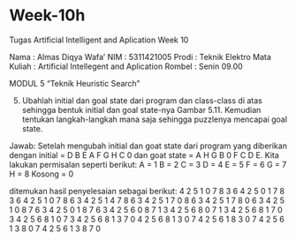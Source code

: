 # Week-10h
Tugas Artificial Intelligent and Aplication Week 10

Nama	          	: Almas Diqya Wafa’
NIM		           : 5311421005
Prodi		         : Teknik Elektro
Mata Kuliah	    : Artificial Intellegent and Aplication
Rombel	         : Senin 09.00

MODUL 5
“Teknik Heuristic Search”

5.	Ubahlah initial dan goal state dari program dan class-class di atas sehingga bentuk initial dan goal state-nya Gambar 5.11. Kemudian tentukan langkah-langkah mana saja sehingga puzzlenya mencapai goal state.

Jawab:
Setelah mengubah initial dan goat state dari program yang diberikan dengan initial = D B E A F G H C 0  dan goat state = A H G B 0 F C D E. Kita lakukan permisalan seperti berikut:
A = 1
B = 2
C = 3
D = 4
E = 5
F = 6
G = 7
H = 8
Kosong = 0

ditemukan hasil penyelesaian sebagai berikut:
4 2 5 1 0 7 8 3 6
4 2 5 0 1 7 8 3 6
4 2 5 1 0 7 8 6 3
4 2 5 1 4 7 8 6 3
4 2 5 1 7 0 8 6 3
4 2 5 1 7 8 0 6 3
4 2 5 1 0 8 7 6 3
4 2 5 0 1 8 7 6 3
4 2 5 6 0 8 7 1 3
4 2 5 6 8 0 7 1 3
4 2 5 6 8 1 7 0 3
4 2 5 6 8 1 0 7 3
4 2 5 6 8 1 3 7 0
4 2 5 6 8 1 3 0 7
4 2 5 6 1 8 3 0 7
4 2 5 6 1 3 8 0 7
4 2 5 6 1 3 8 7 0

